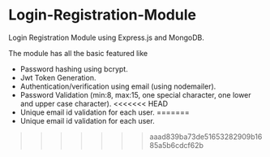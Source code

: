 # Login-Registration-Module
Login Registration Module using Express.js and MongoDB.

  The module has all the basic featured like 

- Password hashing using bcrypt.
- Jwt Token Generation.
- Authentication/verification using email (using nodemailer).
- Password Validation (min:8, max:15, one special character, one lower and upper case character).
<<<<<<< HEAD
- Unique email id validation for each user.
=======
- Unique email id validation for each user.
>>>>>>> aaad839ba73de51653282909b1685a5b6cdcf62b
